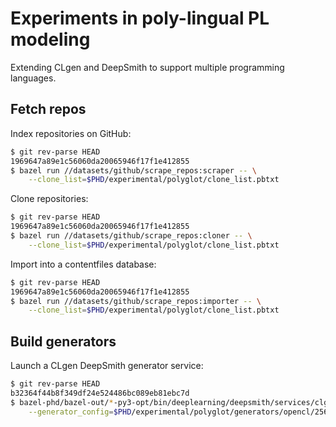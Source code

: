 # Experiments in poly-lingual PL modeling

Extending CLgen and DeepSmith to support multiple programming languages.

## Fetch repos

Index repositories on GitHub:

```sh
$ git rev-parse HEAD
1969647a89e1c56060da20065946f17f1e412855
$ bazel run //datasets/github/scrape_repos:scraper -- \
    --clone_list=$PHD/experimental/polyglot/clone_list.pbtxt

```

Clone repositories:

```sh
$ git rev-parse HEAD
1969647a89e1c56060da20065946f17f1e412855
$ bazel run //datasets/github/scrape_repos:cloner -- \
    --clone_list=$PHD/experimental/polyglot/clone_list.pbtxt
```

Import into a contentfiles database:

```sh
$ git rev-parse HEAD
1969647a89e1c56060da20065946f17f1e412855
$ bazel run //datasets/github/scrape_repos:importer -- \
    --clone_list=$PHD/experimental/polyglot/clone_list.pbtxt
```


## Build generators

Launch a CLgen DeepSmith generator service:

```sh
$ git rev-parse HEAD
b32364f44b8f349df24e524486bc089eb81ebc7d
$ bazel-phd/bazel-out/*-py3-opt/bin/deeplearning/deepsmith/services/clgen \
    --generator_config=$PHD/experimental/polyglot/generators/opencl/256x1x50-a.pbtxt
```
